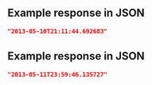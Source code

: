## Example response in JSON

```json
"2013-05-10T21:11:44.692683"
```

## Example response in JSON

```json
"2013-05-11T23:59:46.135727"
```

